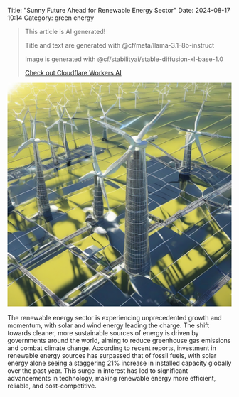 Title: "Sunny Future Ahead for Renewable Energy Sector"
Date: 2024-08-17 10:14
Category: green energy

> This article is AI generated!
> 
> Title and text are generated with @cf/meta/llama-3.1-8b-instruct
> 
> Image is generated with @cf/stabilityai/stable-diffusion-xl-base-1.0
> 
> [Check out Cloudflare Workers AI](https://developers.cloudflare.com/workers-ai/models/)


![Alt Text](images/2024-08-17-sunny-future-ahead-for-renewable-energy-sector.png)

The renewable energy sector is experiencing unprecedented growth and momentum, with solar and wind energy leading the charge. The shift towards cleaner, more sustainable sources of energy is driven by governments around the world, aiming to reduce greenhouse gas emissions and combat climate change. According to recent reports, investment in renewable energy sources has surpassed that of fossil fuels, with solar energy alone seeing a staggering 21% increase in installed capacity globally over the past year. This surge in interest has led to significant advancements in technology, making renewable energy more efficient, reliable, and cost-competitive.